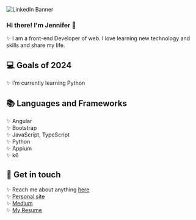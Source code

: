 ![LinkedIn Banner](https://github.com/jennifershih/jennifershih/assets/17427142/3e9e346c-da6f-4604-866b-62a76cacf7ff)

### Hi there! I'm Jennifer 👋
✨ I am a front-end Developer of web. I love learning new technology and skills and share my life.

## 💻 Goals of 2024
✨ I’m currently learning Python

## 📚 Languages and Frameworks
✨ Angular<br>
✨ Bootstrap<br>
✨ JavaScript, TypeScript<br>
✨ Python<br>
✨ Appium<br>
✨ k6<br>

## 🔗 Get in touch
✨ Reach me about anything [here](s01059810@gmail.com)<br>
✨ [Personal site](https://github.com/jennifershih)<br>
✨ [Medium](https://s01059810.medium.com/)<br>
✨ [My Resume](https://jennifer-shih.notion.site/Shih-Mao-Yu-Portfolio-fdc12759a0d14f5dbb7d5c8f92a06fc1)<br>
